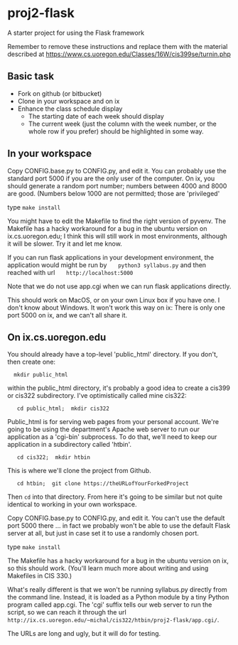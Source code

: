 # proj2-flask
A starter project for using the Flask framework

Remember to remove these instructions and replace them with the
material described at
   https://www.cs.uoregon.edu/Classes/16W/cis399se/turnin.php

## Basic task

* Fork on github (or bitbucket)
* Clone in your workspace and on ix
* Enhance the class schedule display
  * The starting date of each week should display
  * The current week (just the column with the week number, or the
    whole row if you prefer) should be highlighted in some way.

## In your workspace

Copy CONFIG.base.py to CONFIG.py, and edit it. You can probably use
the standard port 5000 if you are the only user of the computer.
On ix, you should generate a random port number; numbers between
4000 and 8000 are good.  (Numbers below 1000 are not permitted;
those are 'privileged'

type `make install`

You might have to edit the Makefile to find the right version of
pyvenv.  The Makefile has a hacky workaround for a bug in the ubuntu
version on ix.cs.uoregon.edu; I think this will still work in most
environments, although it will be slower.  Try it and let me know.

If you can run flask applications in your development environment, the
application would might be run by
`   python3 syllabus.py`
and then reached with url
`   http://localhost:5000`

Note that we do not use app.cgi when we can run flask applications
directly.

This should work on MacOS, or on your own Linux box if you have one. I
don't know about Windows.  It won't work this way on ix:
There is only one port 5000 on ix, and we can't
all share it.

## On ix.cs.uoregon.edu

You should already have a top-level 'public_html' directory.  If you
don't, then create one:

`  mkdir public_html`

within the public_html directory, it's probably a good idea to create a cis399
or cis322 subdirectory.  I've optimistically called mine cis322:

`   cd public_html;  mkdir cis322`

Public_html is for serving web pages from your personal account.  We're going to be using the department's Apache web server to run our application as a 'cgi-bin' subprocess.  To do that, we'll need to keep our application in a subdirectory called 'htbin'.  

`   cd cis322;  mkdir htbin`

This is where we'll clone the project from Github.  

`   cd htbin;  git clone https://theURLofYourForkedProject`

Then `cd` into that directory.  From here it's going to be similar but
not quite identical to working in your own workspace.

Copy CONFIG.base.py to CONFIG.py, and edit it. You can't use the default
port 5000 there ... in fact we probably won't be able to use the default
Flask server at all, but just in case set it to use a randomly chosen port.

type `make install`

The Makefile has a hacky workaround for a bug in the ubuntu
version on ix, so this should work.   (You'll learn much more about writing and
using Makefiles in CIS 330.)

What's really different is that we won't be running syllabus.py directly from the command line.  Instead, it is loaded as a Python module by a tiny Python program called app.cgi.  The 'cgi' suffix tells our web server to run the script, so we can reach it through the url `http://ix.cs.uoregon.edu/~michal/cis322/htbin/proj2-flask/app.cgi/`.  

The URLs are long and ugly, but it will do for testing.
